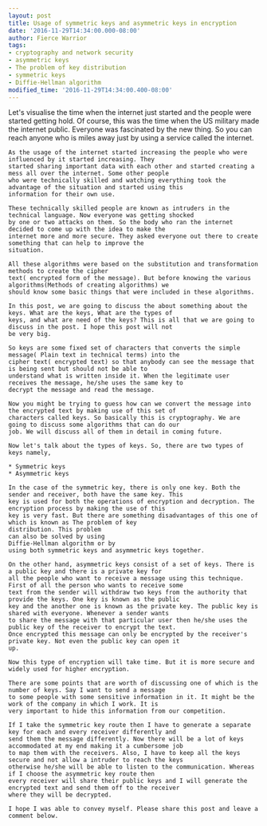 ```yaml
---
layout: post
title: Usage of symmetric keys and asymmetric keys in encryption
date: '2016-11-29T14:34:00.000-08:00'
author: Fierce Warrior
tags:
- cryptography and network security
- asymmetric keys
- The problem of key distribution
- symmetric keys
- Diffie-Hellman algorithm
modified_time: '2016-11-29T14:34:00.400-08:00'
---
```

Let's visualise the time when the internet just started and the people were started getting hold. Of course,
    this was the time when the US military made the internet public. Everyone was fascinated by the new thing. So you
    can reach anyone who is miles away just by using a service called the internet.

    As the usage of the internet started increasing the people who were influenced by it started increasing. They
    started sharing important data with each other and started creating a mess all over the internet. Some other people
    who were technically skilled and watching everything took the advantage of the situation and started using this
    information for their own use.

    These technically skilled people are known as intruders in the technical language. Now everyone was getting shocked
    by one or two attacks on them. So the body who ran the internet decided to come up with the idea to make the
    internet more and more secure. They asked everyone out there to create something that can help to improve the
    situation.

    All these algorithms were based on the substitution and transformation
    methods to create the cipher
    text( encrypted form of the message). But before knowing the various algorithms(Methods of creating algorithms) we
    should know some basic things that were included in these algorithms.

    In this post, we are going to discuss the about something about the keys. What are the keys, What are the types of
    keys, and what are need of the keys? This is all that we are going to discuss in the post. I hope this post will not
    be very big.

    So keys are some fixed set of characters that converts the simple message( Plain text in technical terms) into the
    cipher text( encrypted text) so that anybody can see the message that is being sent but should not be able to
    understand what is written inside it. When the legitimate user receives the message, he/she uses the same key to
    decrypt the message and read the message.

    Now you might be trying to guess how can we convert the message into the encrypted text by making use of this set of
    characters called keys. So basically this is cryptography. We are going to discuss some algorithms that can do our
    job. We will discuss all of them in detail in coming future.

    Now let's talk about the types of keys. So, there are two types of keys namely,

    * Symmetric keys
    * Asymmetric keys

    In the case of the symmetric key, there is only one key. Both the sender and receiver, both have the same key. This
    key is used for both the operations of encryption and decryption. The encryption process by making the use of this
    key is very fast. But there are something disadvantages of this one of which is known as The problem of key
    distribution. This problem
    can also be solved by using
    Diffie-Hellman algorithm or by
    using both symmetric keys and asymmetric keys together.

    On the other hand, asymmetric keys consist of a set of keys. There is a public key and there is a private key for
    all the people who want to receive a message using this technique. First of all the person who wants to receive some
    text from the sender will withdraw two keys from the authority that provide the keys. One key is known as the public
    key and the another one is known as the private key. The public key is shared with everyone. Whenever a sender wants
    to share the message with that particular user then he/she uses the public key of the receiver to encrypt the text.
    Once encrypted this message can only be encrypted by the receiver's private key. Not even the public key can open it
    up.

    Now this type of encryption will take time. But it is more secure and widely used for higher encryption.

    There are some points that are worth of discussing one of which is the number of keys. Say I want to send a message
    to some people with some sensitive information in it. It might be the work of the company in which I work. It is
    very important to hide this information from our competition.

    If I take the symmetric key route then I have to generate a separate key for each and every receiver differently and
    send them the message differently. Now there will be a lot of keys accommodated at my end making it a cumbersome job
    to map them with the receivers. Also, I have to keep all the keys secure and not allow a intruder to reach the keys
    otherwise he/she will be able to listen to the communication. Whereas if I choose the asymmetric key route then
    every receiver will share their public keys and I will generate the encrypted text and send them off to the receiver
    where they will be decrypted.

    I hope I was able to convey myself. Please share this post and leave a comment below.
